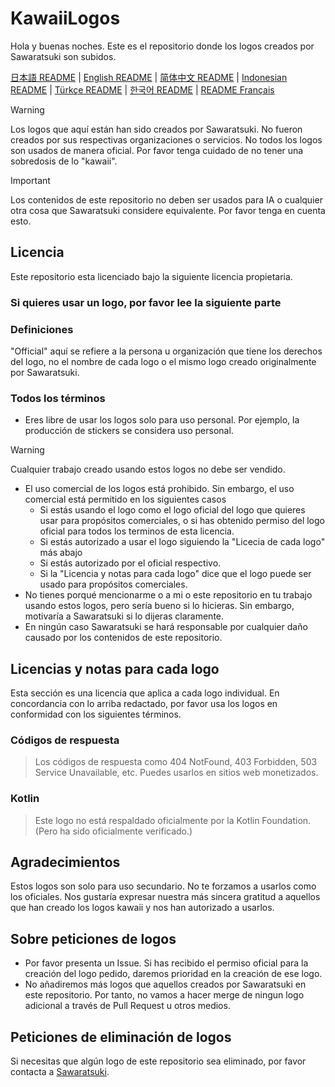 # KawaiiLogos

Hola y buenas noches. Este es el repositorio donde los logos creados por Sawaratsuki son subidos.

[日本語 README](./README.md) | [English README](./README_EN.md) | [简体中文 README](/README-zhHans.md) | [Indonesian README](/README-ID.md) | [Türkçe README](/README-tr.md) | [한국어 README](/README-kr.md) | [README Français](/README-fr.md)

> [!WARNING]
 Los logos que aquí están han sido creados por Sawaratsuki. No fueron creados por sus respectivas organizaciones o servicios.
 No todos los logos son usados de manera oficial.
 Por favor tenga cuidado de no tener una sobredosis de lo "kawaii".

> [!IMPORTANT]
 Los contenidos de este repositorio no deben ser usados para IA o cualquier otra cosa que Sawaratsuki considere equivalente.
 Por favor tenga en cuenta esto.

## Licencia

Este repositorio esta licenciado bajo la siguiente licencia propietaria.

### Si quieres usar un logo, por favor lee la siguiente parte

### Definiciones

"Official" aquí se refiere a la persona u organización que tiene los derechos del logo, no el nombre de cada logo o el mismo logo creado originalmente por Sawaratsuki.

### Todos los términos

- Eres libre de usar los logos solo para uso personal.
Por ejemplo, la producción de stickers se considera uso personal.
> [!WARNING]
  Cualquier trabajo creado usando estos logos no debe ser vendido.
- El uso comercial de los logos está prohibido.
Sin embargo, el uso comercial está permitido en los siguientes casos
  - Si estás usando el logo como el logo oficial del logo que quieres usar para propósitos comerciales, o si has obtenido permiso del logo oficial para todos los terminos de esta licencia.
  - Si estás autorizado a usar el logo siguiendo la "Licecia de cada logo" más abajo
  - Si estás autorizado por el oficial respectivo.
  - Si la "Licencia y notas para cada logo" dice que el logo puede ser usado para propósitos comerciales.
- No tienes porqué mencionarme o a mi o este repositorio en tu trabajo usando estos logos, pero sería bueno si lo hicieras.
  Sin embargo, motivaría a Sawaratsuki si lo dijeras claramente.
- En ningún caso Sawaratsuki se hará responsable por cualquier daño causado por los contenidos de este repositorio.

## Licencias y notas para cada logo

Esta sección es una licencia que aplica a cada logo individual.
En concordancia con lo arriba redactado, por favor usa los logos en conformidad con los siguientes términos.

### Códigos de respuesta

> Los códigos de respuesta como 404 NotFound, 403 Forbidden, 503 Service Unavailable, etc.
Puedes usarlos en sitios web monetizados.

### Kotlin

> Este logo no está respaldado oficialmente por la Kotlin Foundation.
(Pero ha sido oficialmente verificado.)

## Agradecimientos

Estos logos son solo para uso secundario.
No te forzamos a usarlos como los oficiales.
Nos gustaría expresar nuestra más sincera gratitud a aquellos que han creado los logos kawaii y nos han autorizado a usarlos.

## Sobre peticiones de logos

- Por favor presenta un Issue.
Si has recibido el permiso oficial para la creación del logo pedido, daremos prioridad en la creación de ese logo.
- No añadiremos más logos que aquellos creados por Sawaratsuki en este repositorio.
Por tanto, no vamos a hacer merge de ningun logo adicional a través de Pull Request u otros medios.

## Peticiones de eliminación de logos

Si necesitas que algún logo de este repositorio sea eliminado, por favor contacta a [Sawaratsuki](https://x.com/sawaratsuki1004).
